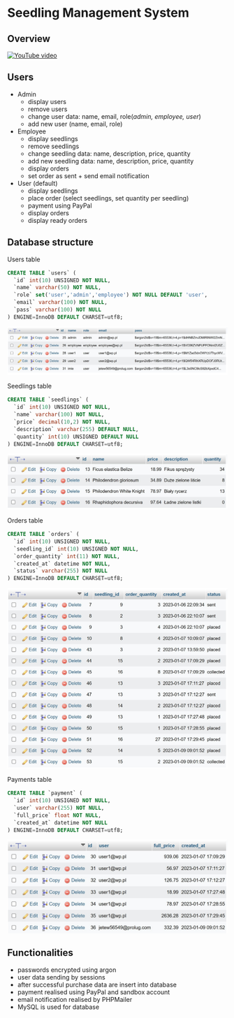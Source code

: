 # Seedling Management System

## Overview

[![YouTube video](https://img.youtube.com/vi/vjTB9XMJVqM/0.jpg)](http://www.youtube.com/watch?feature=player_embedded&v=vjTB9XMJVqM)

## Users
- Admin
  - display users
  - remove users
  - change user data: name, email, role(_admin, employee, user_)
  - add new user (name, email, role)
- Employee
  - display seedlings
  - remove seedlings
  - change seedling data: name, description, price, quantity
  - add new seedling data: name, description, price, quantity
  - display orders
  - set order as sent + send email notification
- User (default)
  - display seedlings
  - place order (select seedlings, set quantity per seedling)
  - payment using PayPal
  - display orders
  - display ready orders

## Database structure

Users table

```sql
CREATE TABLE `users` (
  `id` int(10) UNSIGNED NOT NULL,
  `name` varchar(50) NOT NULL,
  `role` set('user','admin','employee') NOT NULL DEFAULT 'user',
  `email` varchar(100) NOT NULL,
  `pass` varchar(100) NOT NULL
) ENGINE=InnoDB DEFAULT CHARSET=utf8;
```

![users table](./img/db%20users.jpg)

Seedlings table

```sql
CREATE TABLE `seedlings` (
  `id` int(10) UNSIGNED NOT NULL,
  `name` varchar(100) NOT NULL,
  `price` decimal(10,2) NOT NULL,
  `description` varchar(255) DEFAULT NULL,
  `quantity` int(10) UNSIGNED DEFAULT NULL
) ENGINE=InnoDB DEFAULT CHARSET=utf8;
```

![users table](./img/db%20seedlings.jpg)

Orders table

```sql
CREATE TABLE `orders` (
  `id` int(10) UNSIGNED NOT NULL,
  `seedling_id` int(10) UNSIGNED NOT NULL,
  `order_quantity` int(11) NOT NULL,
  `created_at` datetime NOT NULL,
  `status` varchar(255) NOT NULL
) ENGINE=InnoDB DEFAULT CHARSET=utf8;
```

![users table](./img/db%20orders.jpg)

Payments table

```sql
CREATE TABLE `payment` (
  `id` int(10) UNSIGNED NOT NULL,
  `user` varchar(255) NOT NULL,
  `full_price` float NOT NULL,
  `created_at` datetime NOT NULL
) ENGINE=InnoDB DEFAULT CHARSET=utf8;
```

![users table](./img/db%20payments.jpg)

## Functionalities

- passwords encrypted using argon
- user data sending by sessions
- after successful purchase data are insert into database
- payment realised using PayPal and sandbox account
- email notification realised by PHPMailer
- MySQL is used for database
